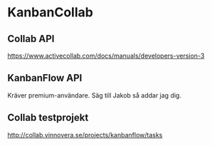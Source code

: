KanbanCollab
============

Collab API
----------
https://www.activecollab.com/docs/manuals/developers-version-3

KanbanFlow API
--------------
Kräver premium-användare. Säg till Jakob så addar jag dig.

Collab testprojekt
------------------
http://collab.vinnovera.se/projects/kanbanflow/tasks
